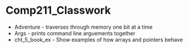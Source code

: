 # Comp211_Classwork
* Adventure - traverses through memory one bit at a time 
* Args - prints command line arguements together
* cht_5_book_ex - Show examples of how arrays and pointers behave
